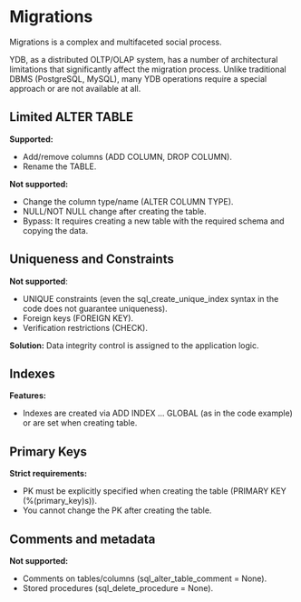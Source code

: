 Migrations
===

Migrations is a complex and multifaceted social process.

YDB, as a distributed OLTP/OLAP system, has a number of architectural limitations that significantly affect the migration process. 
Unlike traditional DBMS (PostgreSQL, MySQL), many YDB operations require a special approach or are not available at all.

## Limited ALTER TABLE

**Supported:**
- Add/remove columns (ADD COLUMN, DROP COLUMN).
- Rename the TABLE.

**Not supported:**
- Change the column type/name (ALTER COLUMN TYPE).
- NULL/NOT NULL change after creating the table.
- Bypass: It requires creating a new table with the required schema and copying the data.

## Uniqueness and Constraints
**Not supported**:
- UNIQUE constraints (even the sql_create_unique_index syntax in the code does not guarantee uniqueness).
- Foreign keys (FOREIGN KEY).
- Verification restrictions (CHECK).

**Solution:** Data integrity control is assigned to the application logic.

## Indexes
**Features:**
- Indexes are created via ADD INDEX ... GLOBAL (as in the code example) or are set when creating table.

## Primary Keys
**Strict requirements:**
- PK must be explicitly specified when creating the table (PRIMARY KEY (%(primary_key)s)).
- You cannot change the PK after creating the table.

## Comments and metadata
**Not supported:**
- Comments on tables/columns (sql_alter_table_comment = None).
- Stored procedures (sql_delete_procedure = None).

